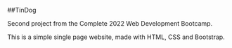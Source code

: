##TinDog

Second project from the Complete 2022 Web Development Bootcamp.

This is a simple single page website, made with HTML, CSS and Bootstrap.
